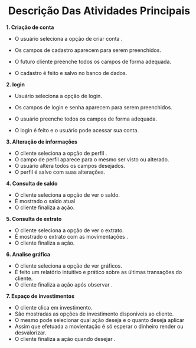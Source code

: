 <h1 align="center"> Descrição Das Atividades Principais  </h1>

**1. Criação de conta**  

 - O usuário  seleciona a opção de criar conta .
  
 - Os campos de cadastro aparecem para serem preenchidos.
  
 - O futuro cliente  preenche todos os campos de forma adequada.
  
 - O cadastro é feito e salvo no banco de dados.   
  
  **2. login**  
  
- Usuário  seleciona a opção de login.

- Os campos de login e senha aparecem para serem preenchidos.

- O usuário preenche todos os campos de forma adequada.

- O login é feito e o usuário pode acessar sua conta.

**3. Alteração de informações**  

- O cliente  seleciona a opção de perfil .
- O campo de perfil aparece para o mesmo ser visto ou alterado.
- O usuário  altera  todos os campos desejados.
- O perfil é salvo com suas alterações.

**4. Consulta de saldo**  
- O cliente  seleciona a opção de ver o saldo.
- É mostrado o saldo atual  
- O cliente finaliza a ação.

**5. Consulta de extrato**

- O cliente  seleciona a opção de ver o extrato.
- É mostrado o extrato com as movimentações .
- O cliente finaliza a ação.

**6. Analise gráfica**

- O cliente  seleciona a opção de ver gráficos.
- É feito um relatório intuitivo e prático sobre as últimas transações do cliente.
- O cliente finaliza a ação após observar .

**7. Espaço de investimentos**

- O cliente clica em investimento.
- São mostradas as opções de investimento disponíveis ao cliente.
- O mesmo pode selecionar qual ação deseja e o quanto deseja aplicar
- Assim que efetuada a movientação é só esperar o dinheiro render ou desvalorizar.  
- O cliente finaliza a ação quando desejar .


